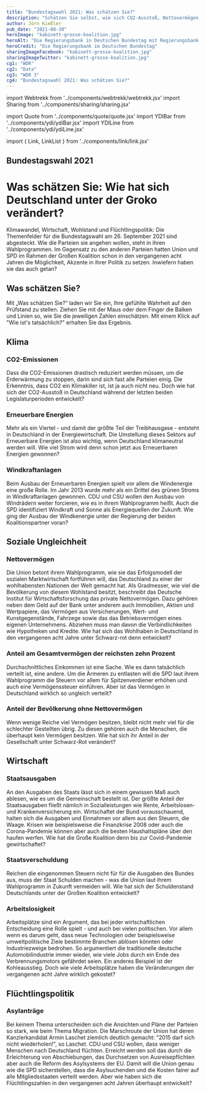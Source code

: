 ```yaml
---
title: "Bundestagswahl 2021: Was schätzen Sie?"
description: "Schätzen Sie selbst, wie sich CO2-Ausstoß, Nettovermögen, Arbeitslosigkeit und die Zahl der Asylanträge während der vergangenen zwei Legislaturperioden entwickelt haben."
author: Jörn Kießler
pub_date: "2021-08-30"
heroImage: "kabinett-grosse-koalition.jpg"
heroAlt: "Die Regierungsbank in Deutschen Bundestag mit Regierungsbank mit Bundesgesundheitsminister Jens Spahn (CDU), Bundesfamilienministerin Franziska Giffey (SPD), Bundeslandwirtschaftsministerin Julia Kloeckner (CDU), Bundesarbeitsminister Hubertus Heil (SPD), Bundesaussenminister Heiko Maas (SPD), Bundesinnenminister Horst Seehofer (CSU), Bundesfinanzminister Olaf Scholz (SPD) und Bundeskanzlerin Angela Merkel (CDU) (von hinten links nach vorne rechts)."
heroCredit: "Die Regierungsbank im Deutschen Bundestag"
sharingImageFacebook: "kabinett-grosse-koalition.jpg"
sharingImageTwitter: "kabinett-grosse-koalition.jpg"
cg1: "WDR"
cg2: "Data"
cg3: "WDR 3"
cg4: "Bundestagswahl 2021: Was schätzen Sie?"
---
```


import Webtrekk from '../components/webtrekk/webtrekk.jsx'
import Sharing from '../components/sharing/sharing.jsx'

import Quote from '../components/quote/quote.jsx'
import YDIBar from '../components/ydi/ydiBar.jsx'
import YDILine from '../components/ydi/ydiLine.jsx'

import { Link, LinkList } from '../components/link/link.jsx'

## Bundestagswahl 2021
# Was schätzen Sie: Wie hat sich Deutschland unter der Groko verändert?
Klimawandel, Wirtschaft, Wohlstand und Flüchtlingspolitik: Die Themenfelder für die Bundestagswahl am 26. September 2021 sind abgesteckt. Wie die Parteien sie angehen wollen, steht in ihren Wahlprogrammen. Im Gegensatz zu den anderen Parteien hatten Union und SPD im Rahmen der Großen Koalition schon in den vergangenen acht Jahren die Möglichkeit, Akzente in ihrer Politik zu setzen. Inwiefern haben sie das auch getan?

## Was schätzen Sie?
Mit „Was schätzen Sie?“ laden wir Sie ein, Ihre gefühlte Wahrheit auf den Prüfstand zu stellen. Ziehen Sie mit der Maus oder dem Finger die Balken und Linien so, wie Sie die jeweiligen Zahlen einschätzen. Mit einem Klick auf "Wie ist's tatsächlich?" erhalten Sie das Ergebnis.


## Klima
### CO2-Emissionen
Dass die CO2-Emissionen drastisch reduziert werden müssen, um die Erderwärmung zu stoppen, darin sind sich fast alle Parteien einig. Die Erkenntnis, dass CO2 ein Klimakiller ist, ist ja auch nicht neu. Doch wie hat sich der CO2-Ausstoß in Deutschland während der letzten beiden Legislaturperioden entwickelt?

<YDILine name="climate_emissions"/>

### Erneuerbare Energien
Mehr als ein Viertel - und damit der größte Teil der Treibhausgase - entsteht in Deutschland in der Energiewirtschaft. Die Umstellung dieses Sektors auf Erneuerbare Energien ist also wichtig, wenn Deutschland klimaneutral werden will. Wie viel Strom wird denn schon jetzt aus Erneuerbaren Energien gewonnen?

<YDILine name="climate_power"/>

### Windkraftanlagen
Beim Ausbau der Erneuerbaren Energien spielt vor allem die Windenergie eine große Rolle. Im Jahr 2013 wurde mehr als ein Drittel des grünen Stroms in Windkraftanlagen gewonnen. CDU und CSU wollen den Ausbau von Windrädern weiter forcieren, wie es in ihrem Wahlprogramm heißt. Auch die SPD identifiziert Windkraft und Sonne als Energiequellen der Zukunft. Wie ging der Ausbau der Windkenergie unter der Regierung der beiden Koalitionspartner voran?

<YDILine name="climate_wind"/>

## Soziale Ungleichheit
### Nettovermögen
Die Union betont ihrem Wahlprogramm, wie sie das Erfolgsmodell der sozialen Marktwirtschaft fortführen will, das Deutschland zu einer der wohlhabensten Nationen der Welt gemacht hat. Als Gradmesser, wie viel die Bevölkerung von diesem Wohlstand besitzt, beschreibt das Deutsche Institut für Wirtschaftsforschung das private Nettovermögen. Dazu gehören neben dem Geld auf der Bank unter anderem auch Immobilien, Aktien und Wertpapiere, das Vermögen aus Versicherungen, Wert- und Kunstgegenstände, Fahrzege sowie das das Betriebsvermögen eines eigenen Unternehmens. Abziehen muss man davon die Verbindlichkeiten wie Hypotheken und Kredite. Wie hat sich das Wohlhaben in Deutschland in den vergangenen acht Jahre unter Schwarz-rot denn entwickelt?

<YDIBar name="inequality_wealth"/>

### Anteil am Gesamtvermögen der reichsten zehn Prozent
Durchschnittliches Einkommen ist eine Sache. Wie es dann tatsächlich verteilt ist, eine andere. Um die Ärmeren zu entlasten will die SPD laut ihrem Wahlprogramm die Steuern vor allem für Spitzenverdiener erhöhen und auch eine Vermögenssteuer einführen. Aber ist das Vermögen in Deutschland wirklich so ungleich verteilt?

<YDIBar name="inequality_top_ten"/>

### Anteil der Bevölkerung ohne Nettovermögen
Wenn wenige Reiche viel Vermögen besitzen, bleibt nicht mehr viel für die schlechter Gestellten übrig. Zu diesen gehören auch die Menschen, die überhaupt kein Vermögen besitzen. Wie hat sich ihr Anteil in der Gesellschaft unter Schwarz-Rot verändert?

<YDIBar name="inequality_none"/>

## Wirtschaft
### Staatsausgaben
An den Ausgaben des Staats lässt sich in einem gewissen Maß auch ablesen, wie es um die Gemeinschaft bestellt ist. Der größte Anteil der Staatsausgaben fließt nämlich in Sozialleistungen wie Rente, Arbeitslosen- und Krankenversicherung ein. Wirtschaftet der Bund vorausschauend, halten sich die Ausgaben und Einnahmen vor allem aus den Steuern, die Waage. Krisen wie beispielsweise die Finanzkrise 2008 oder auch die Corona-Pandemie können aber auch die besten Haushaltspläne über den haufen werfen. Wie hat die Große Koalition denn bis zur Covid-Pandemie gewirtschaftet?

<YDILine name="economy_expenses"/>

### Staatsverschuldung
Reichen die eingenommen Steuern nicht für für die Ausgaben des Bundes aus, muss der Staat Schulden machen - was die Union laut ihrem Wahlprogramm in Zukunft vermeiden will. Wie hat sich der Schuldenstand Deutschlands unter der Großen Koalition entwickelt?

<YDILine name="economy_debt"/>

### Arbeitslosigkeit
Arbeitsplätze sind ein Argument, das bei jeder wirtschaftlichen Entscheidung eine Rolle spielt - und auch bei vielen politischen. Vor allem wenn es darum geht, dass neue Technologien oder beispielsweise umweltpolitische Ziele bestimmte Branchen ablösen könnten oder Industriezweige bedrohen. So argumentiert die traditionelle deutsche Automobilindustrie immer wieder, wie viele Jobs durch ein Ende des Verbrennungsmotors gefährdet seien. Ein anderes Beispiel ist der Kohleausstieg. Doch wie viele Arbeitsplätze haben die Veränderungen der vergangenen acht Jahre wirklich gekostet?

<YDILine name="economy_unemployed"/>

## Flüchtlingspolitik
### Asylanträge
Bei keinem Thema unterscheiden sich die Ansichten und Pläne der Parteien so stark, wie beim Thema Migration. Die Marschroute der Union hat deren Kanzlerkandidat Armin Laschet ziemlich deutlich gemacht: "2015 darf sich nicht wiederholen!", so Laschet. CDU und CSU wollen, dass weniger Menschen nach Deutschland flüchten. Erreicht werden soll das durch die Erleichterung von Abschiebungen, das Durchsetzen von Ausreisepflichten aber auch die Reform des Asylsystems der EU. Damit will die Union genau wie die SPD sicherstellen, dass die Asylsuchenden und die Kosten fairer auf alle Mitgliedsstaaten verteilt werden. Aber wie haben sich die Flüchtlingszahlen in den vergangenen acht Jahren überhaupt entwickelt?

<YDILine name="immigration_asylum"/>


<Sharing twitter facebook mail whatsapp telegram reddit xing linkedin />
